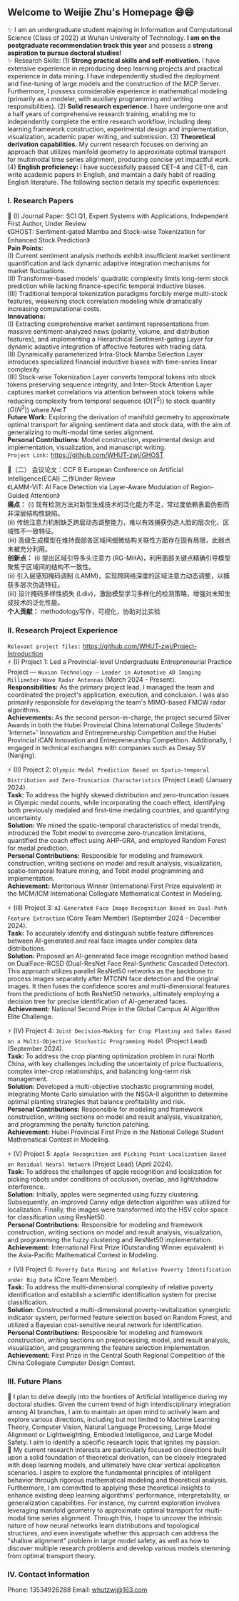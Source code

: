 ## Welcome to Weijie Zhu's Homepage 😄😄
✨ I am an undergraduate student majoring in Information and Computational Science (Class of 2022) at Wuhan University of Technology. **I am on the postgraduate recommendation track this year** and possess a **strong aspiration to pursue doctoral studies!** <br>
✨ Research Skills: (1) **Strong practical skills and self-motivation.** I have extensive experience in reproducing deep learning projects and practical experience in data mining. I have independently studied the deployment and fine-tuning of large models and the construction of the MCP Server. Furthermore, I possess considerable experience in mathematical modeling (primarily as a modeler, with auxiliary programming and writing responsibilities). (2) **Solid research experience.** I have undergone one and a half years of comprehensive research training, enabling me to independently complete the entire research workflow, including deep learning framework construction, experimental design and implementation, visualization, academic paper writing, and submission. (3) **Theoretical derivation capabilities.** My current research focuses on deriving an approach that utilizes manifold geometry to approximate optimal transport for multimodal time series alignment, producing concise yet impactful work. (4) **English proficiency:** I have successfully passed CET-4 and CET-6, can write academic papers in English, and maintain a daily habit of reading English literature. The following section details my specific experiences: <br>


### I. Research Papers
💬 (I) Journal Paper: SCI Q1, Expert Systems with Applications, Independent First Author, Under Review<br>
《GHOST: Sentiment-gated Mamba and Stock-wise Tokenization for Enhanced Stock Prediction》<br>
**Pain Points:** <br>
(I) Current sentiment analysis methods exhibit insufficient market sentiment quantification and lack dynamic adaptive integration mechanisms for market fluctuations.<br>
(II) Transformer-based models' quadratic complexity limits long-term stock prediction while lacking finance-specific temporal inductive biases.<br>
(III) Traditional temporal tokenization paradigms forcibly merge multi-stock features, weakening stock correlation modeling while dramatically increasing computational costs.<br>
**Innovations:** <br>
(I) Extracting comprehensive market sentiment representations from massive sentiment-analyzed news (polarity, volume, and distribution features), and implementing a Hierarchical Sentiment-gating Layer for dynamic adaptive integration of affective features with trading data.<br>
(II) Dynamically parameterized Intra-Stock Mamba Selection Layer introduces specialized financial inductive biases with time-series linear complexity<br>
(III) Stock-wise Tokenization Layer converts temporal tokens into stock tokens preserving sequence integrity, and Inter-Stock Attention Layer captures market correlations via attention between stock tokens while reducing complexity from temporal sequence ($O(T^2)$) to stock quantity ($O(N^2)$) where $N$$\ll$$T$ <br>
**Future Work:** Exploring the derivation of manifold geometry to approximate optimal transport for aligning sentiment data and stock data, with the aim of generalizing to multi-modal time series alignment.<br>
**Personal Contributions:** Model construction, experimental design and implementation, visualization, and manuscript writing.<br>
```Project Link:``` https://github.com/WHUT-zwj/GHOST <br>

💬（二） 会议论文：CCF B European Conference on Artificial Intelligence(ECAI) 二作Under Review<br>
《LAMM-ViT: AI Face Detection via Layer-Aware Modulation of Region-Guided Attention》<br>
**痛点：** 
(i) 现有检测方法对新型生成技术的泛化能力不足，常过度依赖表面伪影而非深层结构性缺陷。<br>
(ii) 传统注意力机制缺乏跨层动态调整能力，难以有效捕获伪造人脸的层次化、区域性不一致特征。<br>
(iii) 高级生成模型在维持面部各区域间细微结构关联性方面存在固有局限，此弱点未被充分利用。<br>
**创新点：** 
(i) 提出区域引导多头注意力 (RG-MHA)，利用面部关键点精确引导模型聚焦于区域间的结构不一致性。<br>
(ii) 引入层感知掩码调制 (LAMM)，实现跨网络深度的区域注意力动态调整，以捕获多层次伪造特征。<br>
(iii) 设计掩码多样性损失 (Ldiv)，激励模型学习多样化的检测策略，增强对未知生成技术的泛化性能。<br>
**个人贡献：** methodology写作，可视化，协助对比实验


### II. Research Project Experience<br>
`Relevant project files:` https://github.com/WHUT-zwj/Project-Introduction <br>
⚡ (I) Project 1: Led a Provincial-level Undergraduate Entrepreneurial Practice Project — ```Wuxian Technology — Leader in Automotive 4D Imaging Millimeter-Wave Radar Antennas``` (March 2024 - Present).<br>
**Responsibilities:** As the primary project lead, I managed the team and coordinated the project's application, execution, and conclusion. I was also primarily responsible for developing the team's MIMO-based FMCW radar algorithms.<br>
**Achievements:** As the second person-in-charge, the project secured Silver Awards in both the Hubei Provincial China International College Students' 'Internet+' Innovation and Entrepreneurship Competition and the Hubei Provincial iCAN Innovation and Entrepreneurship Competition. Additionally, I engaged in technical exchanges with companies such as Desay SV (Nanjing).<br>

⚡ (II) Project 2: ```Olympic Medal Prediction Based on Spatio-temporal Distribution and Zero-Truncation Characteristics``` (Project Lead) (January 2024).<br>
**Task:** To address the highly skewed distribution and zero-truncation issues in Olympic medal counts, while incorporating the coach effect, identifying both previously medaled and first-time medaling countries, and quantifying uncertainty.<br>
**Solution:** We mined the spatio-temporal characteristics of medal trends, introduced the Tobit model to overcome zero-truncation limitations, quantified the coach effect using AHP-GRA, and employed Random Forest for medal prediction.<br>
**Personal Contributions:** Responsible for modeling and framework construction, writing sections on model and result analysis, visualization, spatio-temporal feature mining, and Tobit model programming and implementation.<br>
**Achievement:** Meritorious Winner (International First Prize equivalent) in the MCM/ICM International Collegiate Mathematical Contest in Modeling.<br>


⚡ (III) Project 3: ```AI-Generated Face Image Recognition Based on Dual-Path Feature Extraction``` (Core Team Member) (September 2024 - December 2024).<br>
**Task:** To accurately identify and distinguish subtle feature differences between AI-generated and real face images under complex data distributions.<br>
**Solution:** Proposed an AI-generated face image recognition method based on DualFace-RCSD (Dual-ResNet Face Real-Synthetic Cascaded Detector). This approach utilizes parallel ResNet50 networks as the backbone to process images separately after MTCNN face detection and the original images. It then fuses the confidence scores and multi-dimensional features from the predictions of both ResNet50 networks, ultimately employing a decision tree for precise identification of AI-generated faces.<br>
**Achievement:** National Second Prize in the Global Campus AI Algorithm Elite Challenge.<br>

⚡ (IV) Project 4: ```Joint Decision-Making for Crop Planting and Sales Based on a Multi-Objective Stochastic Programming Model``` (Project Lead) (September 2024).<br>
**Task:** To address the crop planting optimization problem in rural North China, with key challenges including the uncertainty of price fluctuations, complex inter-crop relationships, and balancing long-term risk management.<br>
**Solution:** Developed a multi-objective stochastic programming model, integrating Monte Carlo simulation with the NSGA-II algorithm to determine optimal planting strategies that balance profitability and risk.<br>
**Personal Contributions:** Responsible for modeling and framework construction, writing sections on model and result analysis, visualization, and programming the penalty function patching.<br>
**Achievement:** Hubei Provincial First Prize in the National College Student Mathematical Contest in Modeling.<br>

⚡ (V) Project 5: ```Apple Recognition and Picking Point Localization Based on Residual Neural Network``` (Project Lead) (April 2024).<br>
**Task:** To address the challenges of apple recognition and localization for picking robots under conditions of occlusion, overlap, and light/shadow interference.<br>
**Solution:** Initially, apples were segmented using fuzzy clustering. Subsequently, an improved Canny edge detection algorithm was utilized for localization. Finally, the images were transformed into the HSV color space for classification using ResNet50.<br>
**Personal Contributions:** Responsible for modeling and framework construction, writing sections on model and result analysis, visualization, and programming the fuzzy clustering and ResNet50 implementation.<br>
**Achievement:** International First Prize (Outstanding Winner equivalent) in the Asia-Pacific Mathematical Contest in Modeling.<br>

⚡ (VI) Project 6: ```Poverty Data Mining and Relative Poverty Identification under Big Data``` (Core Team Member).<br>
**Task:** To address the multi-dimensional complexity of relative poverty identification and establish a scientific identification system for precise classification.<br>
**Solution:** Constructed a multi-dimensional poverty-revitalization synergistic indicator system, performed feature selection based on Random Forest, and utilized a Bayesian cost-sensitive neural network for identification.<br>
**Personal Contributions:** Responsible for modeling and framework construction, writing sections on preprocessing, model, and result analysis, visualization, and programming the feature selection implementation.<br>
**Achievement:** First Prize in the Central South Regional Competition of the China Collegiate Computer Design Contest.<br>

### III. Future Plans
🌱 I plan to delve deeply into the frontiers of Artificial Intelligence during my doctoral studies. Given the current trend of high interdisciplinary integration among AI branches, I aim to maintain an open mind to actively learn and explore various directions, including but not limited to Machine Learning Theory, Computer Vision, Natural Language Processing, Large Model Alignment or Lightweighting, Embodied Intelligence, and Large Model Safety. I aim to identify a specific research topic that ignites my passion.<br>
🌱 My current research interests are particularly focused on directions built upon a solid foundation of theoretical derivation, can be closely integrated with deep learning models, and ultimately have clear vertical application scenarios. I aspire to explore the fundamental principles of intelligent behavior through rigorous mathematical modeling and theoretical analysis. Furthermore, I am committed to applying these theoretical insights to enhance existing deep learning algorithms' performance, interpretability, or generalization capabilities. For instance, my current exploration involves leveraging manifold geometry to approximate optimal transport for multi-modal time series alignment. Through this, I hope to uncover the intrinsic nature of how neural networks learn distributions and topological structures, and even investigate whether this approach can address the "shallow alignment" problem in large model safety, as well as how to discover multiple research problems and develop various models stemming from optimal transport theory.

### IV. Contact Information
Phone: 13534926288
Email: whutzwj@163.com

<!--
**WHUT-zwj/WHUT-zwj** is a ✨ _special_ ✨ repository because its `README.md` (this file) appears on your GitHub profile.

Here are some ideas to get you started:

- 🔭 I’m currently working on ...
- 🌱 I’m currently learning ...
- 👯 I’m looking to collaborate on ...
- 🤔 I’m looking for help with ...
- 💬 Ask me about ...
- 📫 How to reach me: ...
- 😄 Pronouns: ...
- ⚡ Fun fact: ...
-->
